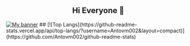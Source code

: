 ### 

<!--
**Antovm002/Antovm002** is a ✨ _special_ ✨ repository because its `README.md` (this file) appears on your GitHub profile.

Here are some ideas to get you started:

- 🔭 I’m currently working on ...
- 🌱 I’m currently learning ...
- 👯 I’m looking to collaborate on ...
- 🤔 I’m looking for help with ...
- 💬 Ask me about ...
- 📫 How to reach me: ...
- 😄 Pronouns: ...
- ⚡ Fun fact: ...
-->

<h2 align="center"> Hi Everyone 👋 </h2>
<a href=""><img src="https://user-images.githubusercontent.com/51687199/198168382-27d08c7b-3971-44b7-929b-4d6167420dc7.png" alt="My banner"></a>
##
[![Top Langs](https://github-readme-stats.vercel.app/api/top-langs/?username=Antovm002&layout=compact)](https://github.com/Antovm002/github-readme-stats)
